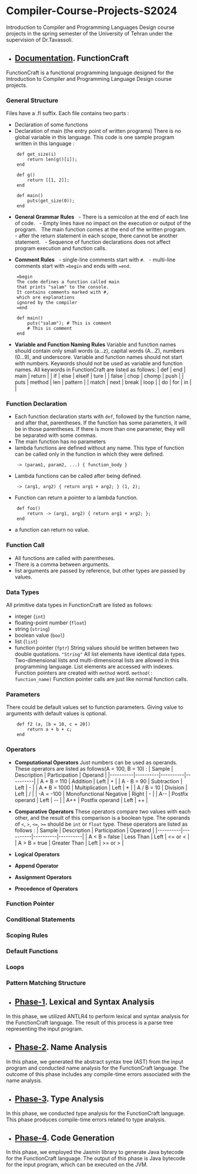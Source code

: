 # Compiler-Course-Projects-S2024
Introduction to Compiler and Programming Languages Design course projects in the spring semester of the University of Tehran under the supervision of Dr.Tavassoli.

- ## [Documentation](https://github.com/MobinaMhr/Compiler-Course-Projects-S2024/tree/main/Phase-1). FunctionCraft

FunctionCraft is a functional programming language designed for the Introduction to Compiler and Programming Language Design course projects.

### General Structure
Files have a .fl suffix.
Each file contains two parts :
- Declaration of some functions  
- Declaration of main (the entry point of written programs)
There is no global variable in this language.
This code is one sample program written in this language : 
```
    def get_size(i)
        return len(g()[i]);
    end

    def g()
        return [[1, 2]];
    end

    def main()
        puts(get_size(0));
    end
```

- **General Grammar Rules**
  - There is a semicolon at the end of each line of code.
  - Empty lines have no impact on the execution or output of the program.
  The main function comes at the end of the written program.
  - after the return statement in each scope, there cannot be another statement.
  - Sequence of function declarations does not affect program execution and function calls.

- **Comment Rules**
  - single-line comments start with `#`.
  - multi-line comments start with `=begin` and ends with `=end`.
```
    =begin
    The code defines a function called main
    that prints "salam" to the console.
    It contains comments marked with #,
    which are explanations
    ignored by the compiler
    =end

    def main()
        puts("salam"); # This is comment
        # This is comment
    end
```

- **Variable and Function Naming Rules**
Variable and function names should contain only small words (a...z), capital words (A...Z), numbers (0...9), and underscore.
Variable and function names should not start with numbers.
Keywords should not be used as variable and function names.
All keywords in FunctionCraft are listed as follows: 
| def | end | main | return |
| if | else | elseif | ture |
| false | chop | chomp | push | 
| puts | method | len | pattern |
| match | next | break | loop |
| do | for | in | |

### Function Declaration
- Each function declaration starts with `def`, followed by the function name, and after that, parentheses. If the function has some parameters, it will be in those parentheses. If there is more than one parameter, they will be separated with some commas. 
- The main function has no parameters
- lambda functions are defined without any name. This type of function can be called only in the function in which they were defined.
```
    -> (param1, param2, ...) { function_body }
```
- Lambda functions can be called after being defined. 
```
    -> (arg1, arg2) { return arg1 + arg2; } (1, 2);
```
- Function can return a pointer to a lambda function.
```
    def foo()
        return -> (arg1, arg2) { return arg1 + arg2; };
    end
```
- a function can return no value.

### Function Call
- All functions are called with parentheses. 
- There is a comma between arguments. 
- list arguments are passed by reference, but other types are passed by values.

### Data Types
All primitive data types in FunctionCraft are listed as follows: 
- integer (`int`)
- floating-point number (`float`)
- string (`string`)
- boolean value (`bool`)
- list (`list`)
- function pointer (`fptr`)
String values should be written between two double quotations. ``` "String" ```
All list elements have identical data types.
Two-dimensional lists and multi-dimensional lists are allowed in this programming language.
List elements are accessed with indexes.
Function pointers are created with `method` word. ``` method(: function_name) ```
Function pointer calls are just like normal function calls.

### Parameters
There could be default values set to function parameters. Giving value to arguments with default values is optional. 
```
    def f2 (a, [b = 10, c = 20])
        return a + b + c;
    end
```

### Operators
- **Computational Operators**
  Just numbers can be used as operands. These operators are listed as follows(A = 100, B = 10) : 
| Sample | Description | Participation | Operand |
|----------|----------|----------|----------|
| A + B = 110 | Addition | Left | + |
| A - B = 90 | Subtraction | Left | - |
| A * B = 1000 | Multiplication | Left | * |
| A / B = 10 | Division | Left | / |
| -A = -100 | Monofunctional Negative | Right | - |
| A-- | Postfix operand | Left | -- |
| A++ | Postfix operand | Left | ++ |

- **Comparative Operators**
 These operators compare two values with each other, and the result of this comparison is a boolean type. The operands of `<`, `>`, `<=`, `>=` should be `int` or `float` type. These operators are listed as follows : 
| Sample | Description | Participation | Operand |
|----------|----------|----------|----------|
| A < B = false | Less Than | Left | <= or < |
| A > B = true | Greater Than | Left | >= or > |

- **Logical Operators**


- **Append Operator**
- **Assignment Operators**
- **Precedence of Operators**

### Function Pointer

### Conditional Statements

### Scoping Rules

### Default Functions

### Loops

### Pattern Matching Structure

- ## [Phase-1](https://github.com/MobinaMhr/Compiler-Course-Projects-S2024/tree/main/Phase-1). Lexical and Syntax Analysis

In this phase, we utilized ANTLR4 to perform lexical and syntax analysis for the FunctionCraft language. The result of this process is a parse tree representing the input program.

- ## [Phase-2](https://github.com/MobinaMhr/Compiler-Course-Projects-S2024/tree/main/Phase-2). Name Analysis

In this phase, we generated the abstract syntax tree (AST) from the input program and conducted name analysis for the FunctionCraft language. The outcome of this phase includes any compile-time errors associated with the name analysis.

- ## [Phase-3](https://github.com/MobinaMhr/Compiler-Course-Projects-S2024/tree/main/Phase-3). Type Analysis

In this phase, we conducted type analysis for the FunctionCraft language. This phase produces compile-time errors related to type analysis.

- ## [Phase-4](https://github.com/MobinaMhr/Compiler-Course-Projects-S2024/tree/main/Phase-4). Code Generation

In this phase, we employed the Jasmin library to generate Java bytecode for the FunctionCraft language. The output of this phase is Java bytecode for the input program, which can be executed on the JVM.